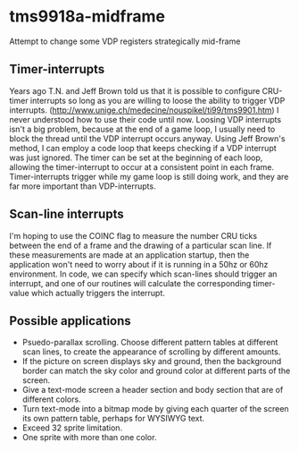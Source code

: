# tms9918a-midframe
Attempt to change some VDP registers strategically mid-frame


## Timer-interrupts

Years ago T.N. and Jeff Brown told us that it is possible to configure CRU-timer interrupts so long as you are willing to loose the ability to trigger VDP interrupts.
(http://www.unige.ch/medecine/nouspikel/ti99/tms9901.htm)
I never understood how to use their code until now.
Loosing VDP interrupts isn't a big problem, because at the end of a game loop,
I usually need to block the thread until the VDP interrupt occurs anyway.
Using Jeff Brown's method, I can employ a code loop that keeps checking if a VDP interrupt was just ignored.
The timer can be set at the beginning of each loop,
allowing the timer-interrupt to occur at a consistent point in each frame.
Timer-interrupts trigger while my game loop is still doing work, and they are far more important than VDP-interrupts.

## Scan-line interrupts

I'm hoping to use the COINC flag to measure the number CRU ticks between the end of a frame and the drawing of a particular scan line.
If these measurements are made at an application startup,
then the application won't need to worry about if it is running in a 50hz or 60hz environment.
In code, we can specify which scan-lines should trigger an interrupt,
and one of our routines will calculate the corresponding timer-value which actually triggers the interrupt.

## Possible applications

+ Psuedo-parallax scrolling. Choose different pattern tables at different scan lines, to create the appearance of scrolling by different amounts.
+ If the picture on screen displays sky and ground, then the background border can match the sky color and ground color at different parts of the screen.
+ Give a text-mode screen a header section and body section that are of different colors.
+ Turn text-mode into a bitmap mode by giving each quarter of the screen its own pattern table, perhaps for WYSIWYG text.
+ Exceed 32 sprite limitation.
+ One sprite with more than one color.